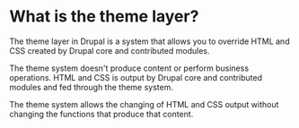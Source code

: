 # What is the theme layer?

The theme layer in Drupal is a system that allows you to override HTML and CSS created by Drupal core and contributed modules.

The theme system doesn't produce content or perform business operations. HTML and CSS is output by Drupal core and contributed modules and fed through the theme system.

The theme system allows the changing of HTML and CSS output without changing the functions that produce that content.

